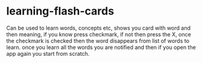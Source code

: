 # learning-flash-cards
Can be used to learn words, concepts etc, shows you card with word and then meaning, if you know press checkmark, if not then press the X, once the checkmark is checked then the word disappears from list of words to learn. once you learn all the words you are notified and then if you open the app again you start from scratch.
